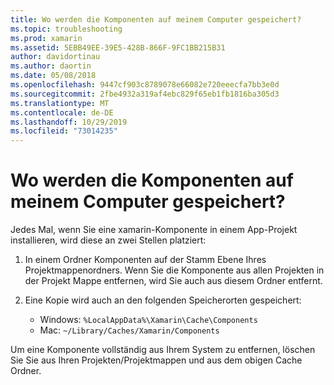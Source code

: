 ```yaml
---
title: Wo werden die Komponenten auf meinem Computer gespeichert?
ms.topic: troubleshooting
ms.prod: xamarin
ms.assetid: 5EBB49EE-39E5-428B-866F-9FC1BB215B31
author: davidortinau
ms.author: daortin
ms.date: 05/08/2018
ms.openlocfilehash: 9447cf903c8789078e66082e720eeecfa7bb3e0d
ms.sourcegitcommit: 2fbe4932a319af4ebc829f65eb1fb1816ba305d3
ms.translationtype: MT
ms.contentlocale: de-DE
ms.lasthandoff: 10/29/2019
ms.locfileid: "73014235"
---
```

# <a name="where-are-the-components-stored-on-my-machine"></a>Wo werden die Komponenten auf meinem Computer gespeichert?

Jedes Mal, wenn Sie eine xamarin-Komponente in einem App-Projekt installieren, wird diese an zwei Stellen platziert:

1. In einem Ordner Komponenten auf der Stamm Ebene Ihres Projektmappenordners. Wenn Sie die Komponente aus allen Projekten in der Projekt Mappe entfernen, wird Sie auch aus diesem Ordner entfernt.

2. Eine Kopie wird auch an den folgenden Speicherorten gespeichert:
    - Windows: `%LocalAppData%\Xamarin\Cache\Components`
    - Mac: `~/Library/Caches/Xamarin/Components`

Um eine Komponente vollständig aus Ihrem System zu entfernen, löschen Sie Sie aus Ihren Projekten/Projektmappen und aus dem obigen Cache Ordner.
